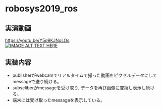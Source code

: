 # robosys2019_ros
## 実演動画  
https://youtu.be/Y5o9KJNoLOs  
[![IMAGE ALT TEXT HERE](http://img.youtube.com/vi/Y5o9KJNoLOs/0.jpg)](http://www.youtube.com/watch?v=Y5o9KJNoLOs) 
## 実装内容
+ publisherがwebcamでリアルタイムで撮った動画をピクセルデータにしてmessageで送り続ける。
+ subscliberがmessageを受け取り, データを再び画像に変換し表示し続ける。
+ 端末には受け取ったmessageを表示している。
